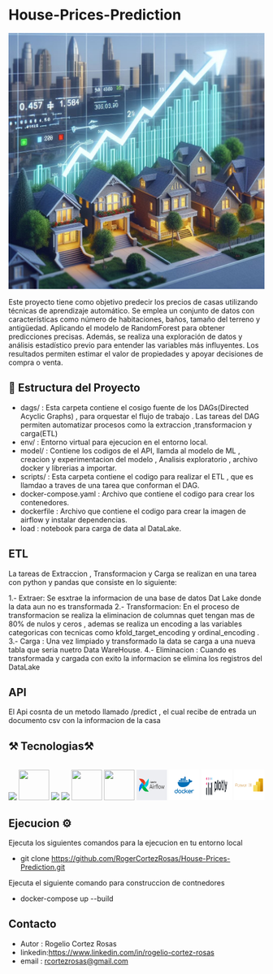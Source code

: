 # House-Prices-Prediction

![imagen](images/houses.jpg)

Este proyecto tiene como objetivo predecir los precios de casas utilizando técnicas de aprendizaje automático. Se emplea un conjunto de datos con características como  número de habitaciones, baños, tamaño del terreno y antigüedad. Aplicando el modelo de RandomForest para obtener predicciones precisas. Además, se realiza una exploración de datos y análisis estadístico previo para entender las variables más influyentes. Los resultados permiten estimar el valor de propiedades y apoyar decisiones de compra o venta.


## 📁 Estructura del Proyecto
- dags/ : Esta carpeta contiene el cosigo fuente de los DAGs(Directed Acyclic Graphs) , para orquestar el flujo de trabajo . Las tareas del DAG permiten automatizar procesos como la extraccion ,transformacion y carga(ETL)
- env/ : Entorno virtual para ejecucion  en el entorno local.
- model/ : Contiene los codigos de el API, llamda al modelo de ML , creacion y experimentacion del modelo  , Analisis exploratorio , archivo docker y  librerias a importar.
- scripts/ : Esta carpeta contiene el codigo para realizar el ETL , que es llamdao a traves de una tarea que conforman el DAG.
- docker-compose.yaml : Archivo que contiene el codigo para crear los contenedores.
- dockerfile : Archivo que contiene el codigo para crear la imagen de airflow y instalar dependencias.
- load : notebook para carga de data al DataLake.

## ETL

La tareas de Extraccion , Transformacion y Carga se realizan en una tarea con python y pandas que consiste en lo siguiente:

1.- Extraer: Se esxtrae la informacion de una base de datos Dat Lake donde la data aun no es transformada
2.- Transformacion: En el proceso de transformacion se realiza la eliminacion de columnas quet tengan mas de 80% de nulos y ceros , ademas se realiza un encoding a las variables categoricas con tecnicas como kfold_target_encoding y ordinal_encoding .
3.- Carga :  Una vez limpiado y transformado la data se carga a una nueva tabla que seria nuetro Data WareHouse.
4.- Eliminacion : Cuando es transformada y cargada con exito la informacion se elimina los registros del DataLake

## API

El Api cosnta de un metodo llamado /predict , el cual recibe de entrada un documento csv con la informacion de la casa



## ⚒️ Tecnologias⚒️


<br/>
<div align="center">
    <!-- Lenguajes de Programación -->
    <img src="https://skillicons.dev/icons?i=python" />
    <!-- Bibliotecas y Frameworks de Machine Learning -->
    <img src="https://cdn.jsdelivr.net/gh/devicons/devicon@latest/icons/scikitlearn/scikitlearn-original.svg" width="60" height="60" />
    <img src="https://skillicons.dev/icons?i=git,github,vscode" />
    <!-- Entornos de Despliegue y MLOps -->
    <img src="https://skillicons.dev/icons?i=fastapi" />
    <img src="https://cdn.jsdelivr.net/gh/devicons/devicon@latest/icons/pandas/pandas-original-wordmark.svg" width="60" height="60" />
    <img src="https://cdn.jsdelivr.net/gh/devicons/devicon@latest/icons/numpy/numpy-original-wordmark.svg" width="60" height="60" />
    <img src="images/airflowLogoM.png" width="60" height="60" />
    <img src="images/dockerLogo.png" width="60" height="60" />
    <img src="images/PlotlyLogo.png" width="60" height="60" />
    <img src="images/PoweLogo.png" width="60" height="60" />

</div>

## Ejecucion  ⚙️

Ejecuta los siguientes comandos para la ejecucion en tu entorno local

  - git clone https://github.com/RogerCortezRosas/House-Prices-Prediction.git
  
  
  Ejecuta el siguiente comando para construccion de contnedores
  
  - docker-compose up --build

## Contacto

- Autor : Rogelio Cortez Rosas
- linkedin:https://www.linkedin.com/in/rogelio-cortez-rosas
- email : rcortezrosas@gmail.com

